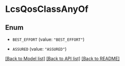 # LcsQosClassAnyOf

## Enum


* `BEST_EFFORT` (value: `"BEST_EFFORT"`)

* `ASSURED` (value: `"ASSURED"`)


[[Back to Model list]](../README.md#documentation-for-models) [[Back to API list]](../README.md#documentation-for-api-endpoints) [[Back to README]](../README.md)


